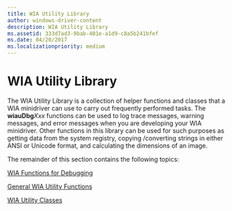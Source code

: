 ```yaml
---
title: WIA Utility Library
author: windows-driver-content
description: WIA Utility Library
ms.assetid: 333d7ad3-9bab-401e-a1d9-c8a5b241bfef
ms.date: 04/20/2017
ms.localizationpriority: medium
---
```


# WIA Utility Library





The WIA Utility Library is a collection of helper functions and classes that a WIA minidriver can use to carry out frequently performed tasks. The **wiauDbg***Xxx* functions can be used to log trace messages, warning messages, and error messages when you are developing your WIA minidriver. Other functions in this library can be used for such purposes as getting data from the system registry, copying /converting strings in either ANSI or Unicode format, and calculating the dimensions of an image.

The remainder of this section contains the following topics:

[WIA Functions for Debugging](wia-functions-for-debugging.md)

[General WIA Utility Functions](general-wia-utility-functions.md)

[WIA Utility Classes](wia-utility-classes.md)

 

 




